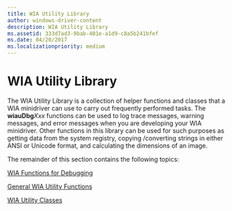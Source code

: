 ```yaml
---
title: WIA Utility Library
author: windows-driver-content
description: WIA Utility Library
ms.assetid: 333d7ad3-9bab-401e-a1d9-c8a5b241bfef
ms.date: 04/20/2017
ms.localizationpriority: medium
---
```


# WIA Utility Library





The WIA Utility Library is a collection of helper functions and classes that a WIA minidriver can use to carry out frequently performed tasks. The **wiauDbg***Xxx* functions can be used to log trace messages, warning messages, and error messages when you are developing your WIA minidriver. Other functions in this library can be used for such purposes as getting data from the system registry, copying /converting strings in either ANSI or Unicode format, and calculating the dimensions of an image.

The remainder of this section contains the following topics:

[WIA Functions for Debugging](wia-functions-for-debugging.md)

[General WIA Utility Functions](general-wia-utility-functions.md)

[WIA Utility Classes](wia-utility-classes.md)

 

 




